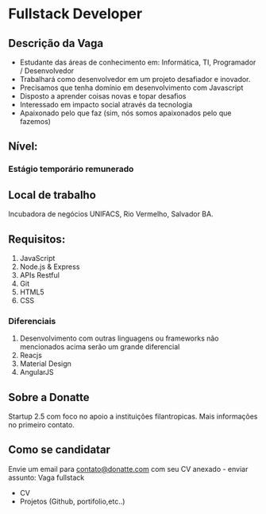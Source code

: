 # Fullstack Developer

## Descrição da Vaga
- Estudante das áreas de conhecimento em: Informática, TI, Programador / Desenvolvedor
- Trabalhará como desenvolvedor em um projeto desafiador e inovador.
- Precisamos que tenha domínio em desenvolvimento com Javascript
- Disposto a aprender coisas novas e topar desafios
- Interessado em impacto social através da tecnologia
- Apaixonado pelo que faz (sim, nós somos apaixonados pelo que fazemos)

## Nível: 
### Estágio temporário remunerado

## Local de trabalho
 Incubadora de negócios UNIFACS, Rio Vermelho, Salvador BA.

## Requisitos:
1. JavaScript
1. Node.js & Express
1. APIs Restful
1. Git
1. HTML5
1. CSS


### Diferenciais

1. Desenvolvimento com outras linguagens ou frameworks não mencionados acima serão um grande diferencial
1. Reacjs
1. Material Design
1. AngularJS

## Sobre a Donatte

Startup 2.5 com foco no apoio a instituições filantropicas.
Mais informações no primeiro contato.


## Como se candidatar

Envie um email para contato@donatte.com com seu CV anexado - enviar assunto:
Vaga fullstack

 - CV
 - Projetos (Github, portifolio,etc..)
